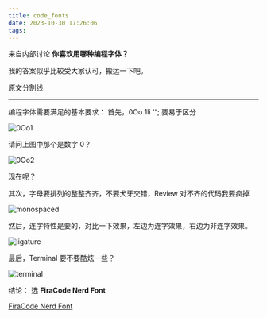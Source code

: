 ```yaml
---
title: code_fonts
date: 2023-10-30 17:26:06
tags:
---
```


来自内部讨论 **你喜欢用哪种编程字体？**

我的答案似乎比较受大家认可，搬运一下吧。

<!--more-->

原文分割线

---

编程字体需要满足的基本要求：
首先，0Oo 1li ‘“; 要易于区分

![0Oo1](0Oo1.png)

请问上图中那个是数字 0？

![0Oo2](0Oo2.png)

现在呢？

其次，字母要排列的整整齐齐，不要犬牙交错，Review 对不齐的代码我要疯掉

![monospaced](monospaced.png)

然后，连字特性是要的，对比一下效果，左边为连字效果，右边为非连字效果。

![ligature](ligature.png)

最后，Terminal 要不要酷炫一些？

![terminal](terminal.jpeg)

结论：
选 **FiraCode Nerd Font**

[FiraCode Nerd Font](https://www.nerdfonts.com/#home)
